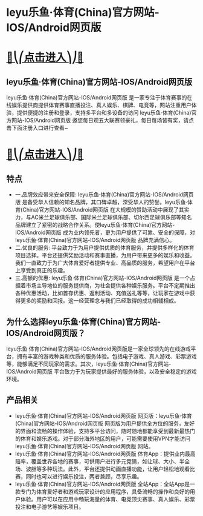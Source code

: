 # leyu乐鱼·体育(China)官方网站-IOS/Android网页版

# [🍉⎝⎛点击进入⎞⎠🍉](https://kkdd668.cn)
## leyu乐鱼·体育(China)官方网站-IOS/Android网页版
leyu乐鱼·体育(China)官方网站-IOS/Android网页版 是一家专注于体育赛事的在线娱乐提供商提供体育赛事直播投注、真人娱乐、棋牌、电竞等，网站注重用户体验，提供便捷的注册和登录，支持多平台和多设备的访问 leyu乐鱼·体育(China)官方网站-IOS/Android网页版 邀您每日观五大联赛领豪礼，每日每场皆有奖，请点击下面注册入口进行查看~
# [🍉⎝⎛点击进入⎞⎠🍉](https://kkdd668.cn)

## 特点
- 一.品牌效应带来安全保障: leyu乐鱼·体育(China)官方网站-IOS/Android网页版 是备受华人信赖的知名品牌，其口碑卓越，深受华人的赞誉。leyu乐鱼·体育(China)官方网站-IOS/Android网页版 在大规模的赞助活动中展现了其实力，与AC米兰足球俱乐部、国际米兰足球俱乐部、切尔西足球俱乐部等知名品牌建立了紧密的战略合作关系。使leyu乐鱼·体育(China)官方网站-IOS/Android网页版 成为业内领先者，更为用户提供了可靠、安全的保障，对leyu乐鱼·体育(China)官方网站-IOS/Android网页版 品牌充满信心。
- 二.优良的服务: 平台致力于为用户提供优质的体育服务，并提供多样化的体育项目选择。平台还提供奖励活动和赛事直播，为用户带来更多的娱乐和收益。我们一直致力于为广大体育爱好者提供专业、高品质的服务，希望用户在平台上享受到真正的乐趣。
- 三.高额的优惠: leyu乐鱼·体育(China)官方网站-IOS/Android网页版 是一个占据着市场主导地位的服务提供商，为社会提供各种娱乐服务。平台不定期推出各种优惠活动，比如首存优惠、返利活动、充值送礼等等，让玩家在游戏中获得更多的奖励和回报。这一经营理念与我们已经取得的成功相辅相成。

## 为什么选择leyu乐鱼·体育(China)官方网站-IOS/Android网页版？
leyu乐鱼·体育(China)官方网站-IOS/Android网页版是一家全球领先的在线游戏平台，拥有丰富的游戏种类和优质的服务体验。包括电子游戏、真人游戏、彩票游戏等，能够满足不同玩家的需求。其次，leyu乐鱼·体育(China)官方网站-IOS/Android网页版 平台致力于为玩家提供最好的服务体验，以及安全稳定的游戏环境。
## 产品相关
- leyu乐鱼·体育(China)官方网站-IOS/Android网页版 网页版：leyu乐鱼·体育(China)官方网站-IOS/Android网页版 网页版为用户提供全方位的服务，友好的界面和流畅的操作体验，支持多平台访问，随时随地都能享受到最新最热门的体育和娱乐游戏。对于部分海外地区的用户，可能需要使用VPN才能访问leyu乐鱼·体育(China)官方网站-IOS/Android网页版 网站。
- leyu乐鱼·体育(China)官方网站-IOS/Android网页版 体育App：提供业内最高赔率，覆盖世界各地的赛事，可供用户进行多元竞猜，如让球、大小、半全场、波胆等多种玩法。此外，平台还提供动画直播功能，让用户轻松地观看比赛，同时也可以进行娱乐投注，两者兼顾，尽享乐趣。
- leyu乐鱼·体育(China)官方网站-IOS/Android网页版 全站App：全站App是一款专门为体育爱好者和游戏玩家设计的应用程序，具备流畅的操作和良好的用户体验。用户可以在应用中畅玩海量的体育、电竞顶尖赛事、真人娱乐、彩票投注和电子游艺等娱乐项目。
